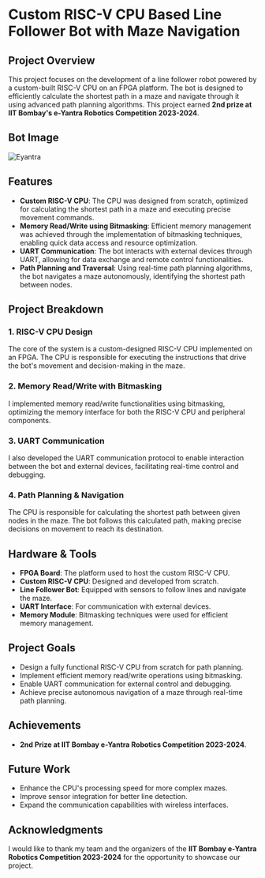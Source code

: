 # Custom RISC-V CPU Based Line Follower Bot with Maze Navigation

## Project Overview

This project focuses on the development of a line follower robot powered by a custom-built RISC-V CPU on an FPGA platform. The bot is designed to efficiently calculate the shortest path in a maze and navigate through it using advanced path planning algorithms. This project earned **2nd prize at IIT Bombay's e-Yantra Robotics Competition 2023-2024**.

## Bot Image

![Eyantra](https://github.com/user-attachments/assets/9db4c2d3-5a07-4cf3-80a3-f14b85a655ce)


## Features

- **Custom RISC-V CPU**: The CPU was designed from scratch, optimized for calculating the shortest path in a maze and executing precise movement commands.
- **Memory Read/Write using Bitmasking**: Efficient memory management was achieved through the implementation of bitmasking techniques, enabling quick data access and resource optimization.
- **UART Communication**: The bot interacts with external devices through UART, allowing for data exchange and remote control functionalities.
- **Path Planning and Traversal**: Using real-time path planning algorithms, the bot navigates a maze autonomously, identifying the shortest path between nodes.

## Project Breakdown

### 1. **RISC-V CPU Design**
   The core of the system is a custom-designed RISC-V CPU implemented on an FPGA. The CPU is responsible for executing the instructions that drive the bot's movement and decision-making in the maze.

### 2. **Memory Read/Write with Bitmasking**
   I implemented memory read/write functionalities using bitmasking, optimizing the memory interface for both the RISC-V CPU and peripheral components.

### 3. **UART Communication**
   I also developed the UART communication protocol to enable interaction between the bot and external devices, facilitating real-time control and debugging.

### 4. **Path Planning & Navigation**
   The CPU is responsible for calculating the shortest path between given nodes in the maze. The bot follows this calculated path, making precise decisions on movement to reach its destination.

## Hardware & Tools

- **FPGA Board**: The platform used to host the custom RISC-V CPU.
- **Custom RISC-V CPU**: Designed and developed from scratch.
- **Line Follower Bot**: Equipped with sensors to follow lines and navigate the maze.
- **UART Interface**: For communication with external devices.
- **Memory Module**: Bitmasking techniques were used for efficient memory management.

## Project Goals

- Design a fully functional RISC-V CPU from scratch for path planning.
- Implement efficient memory read/write operations using bitmasking.
- Enable UART communication for external control and debugging.
- Achieve precise autonomous navigation of a maze through real-time path planning.

## Achievements

- **2nd Prize at IIT Bombay e-Yantra Robotics Competition 2023-2024**.



## Future Work

- Enhance the CPU's processing speed for more complex mazes.
- Improve sensor integration for better line detection.
- Expand the communication capabilities with wireless interfaces.


## Acknowledgments

I would like to thank my team and the organizers of the **IIT Bombay e-Yantra Robotics Competition 2023-2024** for the opportunity to showcase our project.
